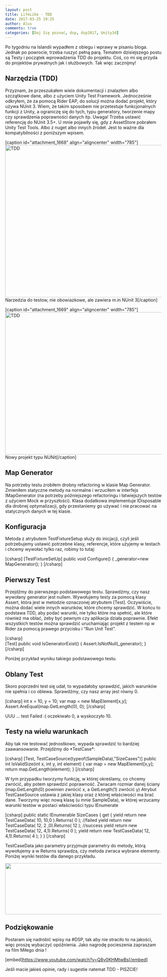```yaml
---
layout: post
title: LifeLike - TDD
date: 2017-03-25 19:25
author: Alus
comments: true
categories: [Daj Się poznać, dsp, dsp2017, Unity3d]
---
```

Po tygodniu na Islandii wypadłem z obiegu i wprawy w pisaniu bloga.
Jednak po powrocie, trzeba ruszyć pełną parą. Tematem dzisiejszego postu są Testy i początek wprowadzenia TDD do projektu. Coś, co mi się przyda do projektów prywatnych jak i służbowych.
Tak więc zacznijmy!
<!--more-->
<h2>Narzędzia (TDD)</h2>
Przyznam, że przeszukałem wiele dokumentacji i znalazłem albo szczątkowe dane, albo z użyciem Unity Test Framework.
Jednocześnie odkryłem, że za pomocą Rider EAP, do solucji można dodać projekt, który używa NUnit 3.
Wiem, że takim sposobem nie przetestuje funkcjonalnych funkcji z Unity, a ograniczę się do tych, typu generatory, tworzenie mapy czy sprawdzenia poprawności danych itp.
Uwaga! Trzeba ustawić referencję do NUnit 3.5+. U mnie pojawiły się, gdy z AssetStore pobrałem Unity Test Tools. Albo z nuget albo innych źródeł. Jest to ważne dla kompatybilności z poniższym wpisem.

[caption id="attachment_1668" align="aligncenter" width="785"]<a href="http://szymonmotyka.pl/wp-content/uploads/2017/03/Screen-Shot-2017-03-23-at-19.03.22.png"><img class="size-large wp-image-1668" src="http://szymonmotyka.pl/wp-content/uploads/2017/03/Screen-Shot-2017-03-23-at-19.03.22-785x490.png" alt="TDD" width="785" height="490" /></a> Narzedzia do testow, nie obowiazkowe, ale zawiera m.in NUnit 3[/caption]

[caption id="attachment_1669" align="aligncenter" width="785"]<a href="http://szymonmotyka.pl/wp-content/uploads/2017/03/Screen-Shot-2017-03-24-at-23.34.01.png"><img class="size-large wp-image-1669" src="http://szymonmotyka.pl/wp-content/uploads/2017/03/Screen-Shot-2017-03-24-at-23.34.01-785x458.png" alt="TDD" width="785" height="458" /></a> Nowy projekt typu NUNit[/caption]
<h2>Map Generator</h2>
Na potrzeby testu zrobiłem drobny refactoring w klasie Map Generator. Zmieniłem statyczne metody na normalne i wrzuciłem w interfejs IMapGenerator (na potrzeby późniejszego refactoringu i łatwiejszych testów z użyciem Mock w przyszłości).
Klasa dodatkowa implementuje IDisposable dla drobnej optymalizacji, gdy przestaniemy go używać i nie pracować na statycznych danych w tej klasie.
<h2>Konfiguracja</h2>
Metoda z atrybutem TestFixtureSetup służy do inicjacji, czyli jeśli potrzebujemy ustawić potrzebne klasy, referencje, które użyjemy w testach i chcemy wywołać tylko raz, robimy to tutaj:

[csharp]
 [TestFixtureSetUp]
        public void Configure()
        {
            _generator=new MapGenerator();
        }
[/csharp]

<h2>Pierwszy Test</h2>
Przejdźmy do pierwszego podstawowego testu. Sprawdźmy, czy nasz wywołany generator jest nullem. Wywołujemy testy za pomocą klasy Assert, która jest w metodzie oznaczonej atrybutem [Test]. Oczywiście, można dodać wiele innych warunków, które chcemy sprawdzić. W końcu to podstawa TDD, aby podać warunki, nie tylko które ma spełnić, ale które również ma oblać, żeby być pewnym czy aplikacja działa poprawnie.
Efekt wszystkich testów można sprawdzić uruchamiając projekt z testem np w Rider za pomocą prawego przycisku i “Run Unit Test”.

[csharp]  
[Test]
        public void IsGeneratorExist()
        {
            Assert.IsNotNull(_generator);
        }
[/csharp]

Poniżej przykład wyniku takiego podstawowego testu.
<h2>Oblany Test</h2>
Skoro poprzedni test się udał, to wypadałoby sprawdzić, jakich warunków nie spełnia i co oblewa.
Sprawdźmy, czy nasz array jest równy 0.

[csharp]
    int x = 10, y = 10;
            var map =  new MapElement[x,y];
                Assert.AreEqual(map.GetLength(0), 0);
[/csharp]

UUU … test Failed :( oczekiwało 0, a wyskoczyło 10.
<h2>Testy na wielu warunkach</h2>
Aby tak nie testować jednostkowo, wypada sprawdzić to bardziej zaawansowanie.
Przejdźmy do *TestCase*:

[csharp]
[Test, TestCaseSource(typeof(SampleData),&quot;SizeCases&quot;)]
        public int IsValidSize(int x, int y, int element)
        {
            var map =  new MapElement[x,y];
            return map.GetLength(element);
        }
[/csharp]

W tym przypadku tworzymy funkcję, w której określamy, co chcemy zwrócić, aby potem sprawdzić poprawność.
Zwracam rozmiar danej ściany (map.GetLength(0) powinien zwrócić x, a GetLength(1) zwrócić y)
Atrybut TestCaseSource ustawia z jakiej klasy oraz z której właściwości ma brać dane.
Tworzymy więc nową klasę (u mnie SampleData), w której wrzucamy warunki testów w postaci właściwości typu IEnumerate

[csharp]
   public static IEnumerable SizeCases
        {
            get
            {
                yield return new TestCaseData( 10, 10,0 ).Returns( 0 ); //failed
                yield return new TestCaseData( 12, 2 ,0).Returns( 12 ); //success
                yield return new TestCaseData( 12, 4,1).Returns( 0 );
                yield return new TestCaseData( 12, 4,1).Returns( 4 );
            }
        }
[/csharp]

TestCaseData jako parametry przyjmuje parametry do metody, którą wywołujemy a w Returns sprawdza, czy metoda zwraca wybrane elementy. Poniżej wyniki testów dla danego przykładu.

<a href="http://szymonmotyka.pl/wp-content/uploads/2017/03/Screen-Shot-2017-03-25-at-00.38.00.png"><img class="aligncenter size-large wp-image-1667" src="http://szymonmotyka.pl/wp-content/uploads/2017/03/Screen-Shot-2017-03-25-at-00.38.00-785x165.png" alt="" width="785" height="165" /></a>
<h2>Podziękowanie</h2>
Postaram się nadrobić wpisy na #DSP, tak aby nie straciło to na jakości, więc proszę wybaczyć opóźnienia.
Jako nagrodę pocieszenia zapraszam na film Miłego dnia !

[embed]https://www.youtube.com/watch?v=Q8v0KHMtwBs[/embed]

Jeśli macie jakieś opinie, rady i sugestie natemat TDD - PISZCIE!
